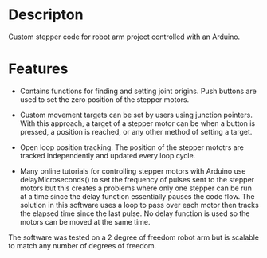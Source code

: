 # Descripton
Custom stepper code for robot arm project controlled with an Arduino.

# Features

- Contains functions for finding and setting joint origins. Push buttons are used to set the zero position of the stepper motors. 

- Custom movement targets can be set by users using junction pointers. With this approach, a target of a stepper motor can be when a button is pressed, a position is reached, or any other method of setting a target. 

- Open loop position tracking. The position of the stepper mototrs are tracked independently and updated every loop cycle. 

- Many online tutorials for controlling stepper motors with Arduino use delayMicroseconds() to set the frequency of pulses sent to the stepper motors but this creates a problems where only one stepper can be run at a time since the delay function essentially pauses the code flow. 
The solution in this software uses a loop to pass over each motor then tracks the elapsed time since the last pulse. No delay function is used so the motors can be moved at the same time. 

The software was tested on a 2 degree of freedom robot arm but is scalable to match any number of degrees of freedom. 
